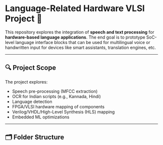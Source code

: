 # Language-Related Hardware VLSI Project 🚀

This repository explores the integration of **speech and text processing** for **hardware-based language applications**. The end goal is to prototype SoC-level language interface blocks that can be used for multilingual voice or handwritten input for devices like smart assistants, translation engines, etc.

---

## 🔍 Project Scope

The project explores:
- Speech pre-processing (MFCC extraction)
- OCR for Indian scripts (e.g., Kannada, Hindi)
- Language detection
- FPGA/VLSI hardware mapping of components
- Verilog/VHDL/High-Level Synthesis (HLS) mapping
- Embedded ML optimizations

---

## 🗂️ Folder Structure


